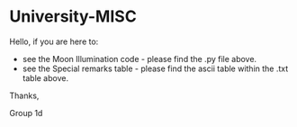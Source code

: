 # University-MISC

Hello, if you are here to:

 - see the Moon Illumination code - please find the .py file above.
 - see the Special remarks table - please find the ascii table within the .txt table above.

Thanks,

Group 1d
